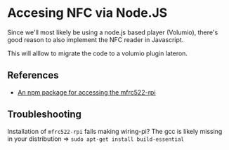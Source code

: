 # Accesing NFC via Node.JS

Since we'll most likely be using a node.js based player (Volumio), there's good reason  to also implement the NFC reader in Javascript.

This will alllow to migrate the code to a volumio plugin lateron.

## References

- [An npm package for accessing the mfrc522-rpi](https://www.npmjs.com/package/mfrc522-rpi)

## Troubleshooting

Installation of `mfrc522-rpi` fails making wiring-pi? The gcc is likely missing in your distribution => `sudo apt-get install build-essential`